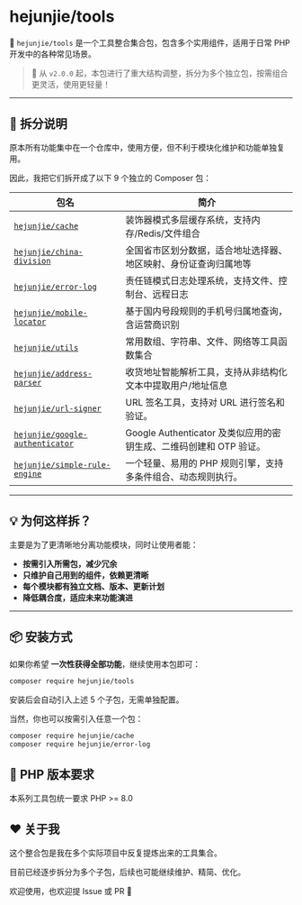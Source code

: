 # hejunjie/tools

🚀 `hejunjie/tools` 是一个工具整合集合包，包含多个实用组件，适用于日常 PHP 开发中的各种常见场景。

> 🧨 从 `v2.0.0` 起，本包进行了重大结构调整，拆分为多个独立包，按需组合更灵活，使用更轻量！

---

## 🧱 拆分说明

原本所有功能集中在一个仓库中，使用方便，但不利于模块化维护和功能单独复用。

因此，我把它们拆开成了以下 9 个独立的 Composer 包：

| 包名 | 简介 |
|------|------|
| [`hejunjie/cache`](https://github.com/zxc7563598/php-cache) | 装饰器模式多层缓存系统，支持内存/Redis/文件组合 |
| [`hejunjie/china-division`](https://github.com/zxc7563598/php-china-division) | 全国省市区划分数据，适合地址选择器、地区映射、身份证查询归属地等 |
| [`hejunjie/error-log`](https://github.com/zxc7563598/php-error-log) | 责任链模式日志处理系统，支持文件、控制台、远程日志 |
| [`hejunjie/mobile-locator`](https://github.com/zxc7563598/php-mobile-locator) | 基于国内号段规则的手机号归属地查询，含运营商识别 |
| [`hejunjie/utils`](https://github.com/zxc7563598/php-utils) | 常用数组、字符串、文件、网络等工具函数集合 |
| [`hejunjie/address-parser`](https://github.com/zxc7563598/php-address-parser) | 收货地址智能解析工具，支持从非结构化文本中提取用户/地址信息 |
| [`hejunjie/url-signer`](https://github.com/zxc7563598/php-url-signer) | URL 签名工具，支持对 URL 进行签名和验证。 |
| [`hejunjie/google-authenticator`](https://github.com/zxc7563598/php-google-authenticator) | Google Authenticator 及类似应用的密钥生成、二维码创建和 OTP 验证。 |
| [`hejunjie/simple-rule-engine`](https://github.com/zxc7563598/php-simple-rule-engine) | 一个轻量、易用的 PHP 规则引擎，支持多条件组合、动态规则执行。 |

---

## 💡 为何这样拆？

主要是为了更清晰地分离功能模块，同时让使用者能：

- **按需引入所需包，减少冗余**
- **只维护自己用到的组件，依赖更清晰**
- **每个模块都有独立文档、版本、更新计划**
- **降低耦合度，适应未来功能演进**

---

## 📦 安装方式

如果你希望 **一次性获得全部功能**，继续使用本包即可：

```bash
composer require hejunjie/tools
```

安装后会自动引入上述 5 个子包，无需单独配置。

当然，你也可以按需引入任意一个包：

```bash
composer require hejunjie/cache
composer require hejunjie/error-log
```

## 🧪 PHP 版本要求
本系列工具包统一要求 PHP >= 8.0

## ❤️ 关于我
这个整合包是我在多个实际项目中反复提炼出来的工具集合。

目前已经逐步拆分为多个子包，后续也可能继续维护、精简、优化。

欢迎使用，也欢迎提 Issue 或 PR 🚀